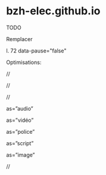 # bzh-elec.github.io

TODO

Remplacer

l. 72 data-pause="false"


Optimisations:

// <link rel=”prefetch” href=”//www.votresite.com”>

// <link rel=”dns-prefetch” href=”//www.votresite.com”>

// <link rel=”prerender” href=”//www.votresite.com”>

as=”audio”

as=”vidéo”

as=”police”

as=”script”

as=”image”


// <link rel="preload" href="/assets/Pacifico-Bold.woff2" as="font" type="font/woff2" crossorigin>
